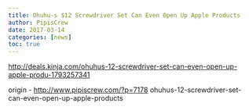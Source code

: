 ```yaml
---
title: Ohuhu-s $12 Screwdriver Set Can Even Open Up Apple Products
author: PipisCrew
date: 2017-03-14
categories: [news]
toc: true
---
```


http://deals.kinja.com/ohuhus-12-screwdriver-set-can-even-open-up-apple-produ-1793257341

origin - http://www.pipiscrew.com/?p=7178 ohuhus-12-screwdriver-set-can-even-open-up-apple-products